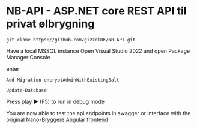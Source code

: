 # NB-API - ASP.NET core REST API til privat ølbrygning

```
git clone https://github.com/gizzelDK/NB-API.git
```
Have a local MSSQL instance
Open Visual Studio 2022 and open Package Manager Console

enter
```
Add-Migration encryptAdminWithExistingSalt
```
```
Update-Database
```

Press play ▶️ (F5) to run in debug mode

You are now able to test the api endpoints in swagger 
or interface with the original [Nano-Bryggere Angular frontend](https://github.com/gizzelDK/NANO-Bryggere)
